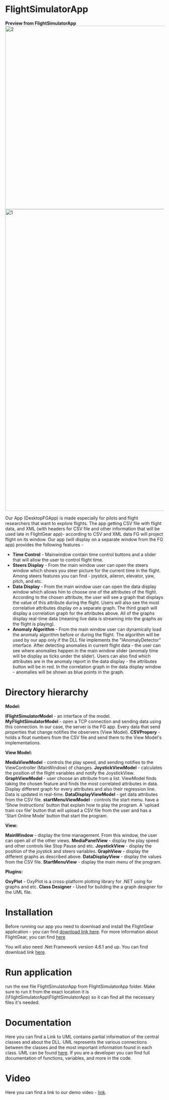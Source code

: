 # FlightSimulatorApp
**Preview from FlightSimulatorApp**
<img width="583" alt="2" src="https://user-images.githubusercontent.com/62257681/114745436-51802400-9d57-11eb-8327-d279c6c5ce7e.png">
<img width="960" alt="1" src="https://user-images.githubusercontent.com/62257681/114745553-6f4d8900-9d57-11eb-9622-42db4cf84746.png">


Our App (DesktopFGApp) is made especially for pilots and flight researchers that want to explore flights.
The app getting CSV file with flight data, and XML (with headers for CSV file and other information that will be used late in FlightGear app)- 
according to CSV and XML data FG will project flight on its window. Our app (will display on a separate window from the FG app) provides the following features -

* **Time Control** - Mainwindow contain time control buttons and a slider that will allow the user to control flight time.
* **Steers Display** - From the main window user can open the steers window which shows you steer picture for the current time in the flight. Among steers features you can find - joystick, aileron, elevator, yaw, pitch, and etc.
* **Data Display** - From the main window user can open the data display window which allows him to choose one of the attributes of the flight. According to the chosen attribute, the user will see a graph that displays the value of this attribute during the flight. Users will also see the most correlative attributes display on a separate graph. The third graph will display a correlation graph for the attributes above. All of the graphs display real-time data (meaning live data is streaming into the graphs as the flight is playing).
* **Anomaly Algorithm** - From the main window user can dynamically load the anomaly algorithm before or during the flight. The algorithm will be used by our app only if the DLL file implements the "IAnomalyDetector" interface. After detecting anomalies in current flight data - the user can see where anomalies happen in the main window slider (anomaly time will be display as ticks under the slider). Users can also find which attributes are in the anomaly report in the data display - the attributes button will be in red. In the correlation graph in the data display window - anomalies will be shown as blue points in the graph.
# Directory hierarchy
**Model:**

**IFlightSimulatorModel** - an interface of the model.
**MyFlightSimulatorModel** - open a TCP connection and sending data using this connection. In our case, the server is the FG app. Every data that send properties that change notifies the observers (View Model).
**CSVPropery** - holds a float numbers from the CSV file and send them to the View Model's implementations.

**View Model:**

**MediaViewModel** - controls the play speed, and sending notifies to the ViewController (MainWindow) of changes.
**JoystickViewModel** - calculates the position of the flight variables and notify the JoystickView.
**GraphViewModel** - user choose an attribute from a list. ViewModel finds taking the chosen feature and finds the most correlated attributes in data. Display different graph for every attributes and also their regression line. Data is updated in real-time.
**DataDisplayViewModel** - get data attributes from the CSV file.
**startMenuViewModel** - controls the start menu. have a 'Show Instructions' button that explain how to play the program. A 'upload train csv file' button that will upload a CSV file from the user and has a 'Start Online Mode' button that start the program.

**View:**

**MainWindow** - display the time management. From this window, the user can open all of the other views.
**MediaPanelView** - display the play speed and other controls like Stop Pause and etc.
**JoystickView** - display the position of the joystick and steers variables.
**GraphView** - display the different graphs as described above.
**DataDisplayView** - display the values from the CSV file.
**StartMenuView** - display the main menu of the program.

**Plugins:**

**OxyPlot** - OxyPlot is a cross-platform plotting library for .NET using for graphs and etc.
**Class Designer** - Used for building the a graph designer for the UML file.

# Installation
Before running our app you need to download and install the FlightGear application - you can find [download link here](https://www.flightgear.org/download/). For more information about FlightGear, you can find [here](https://www.flightgear.org/)

You will also need .Net Framework version 4.6.1 and up. You can find download link [here](https://dotnet.microsoft.com/download/dotnet-framework).

# Run application
run the exe file FlightSimulatorApp from FlightSimulatorApp folder. Make sure to run it from the exact location it is (\FlightSimulatorApp\FlightSimulatorApp) so it can find all the necessary files it's needed.

# Documentation
Here you can find a Link to UML contains partial information of the central classes and about the DLL. UML represents the various connections between the classes and the most important information found in each class. UML can be found [here](https://docs.microsoft.com/en-us/previous-versions/ff657806(v=vs.140)?redirectedfrom=MSDN). If you are a developer you can find full documentation of functions, variables, and more in the code.

# Video
Here you can find a link to our demo video - [link](https://youtu.be/Qs-tEBZg7to).
